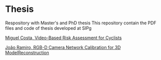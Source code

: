 # Thesis
Respository with Master's and PhD thesis 
This repository contain the PDF files and code of thesis developed at SIPg


[Miguel Costa, Video-Based Risk Assessment for Cyclists](https://github.com/sipg-isr/Thesis/MSc/MiguelCosta)


[João Ramiro, RGB-D Camera Network Calibration for 3D ModelReconstruction](https://github.com/DonHaul/MscThesis)
